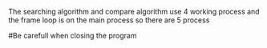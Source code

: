 The searching algorithm and compare algorithm use 4 working process and the frame loop is on the main process
so there are 5 process


#Be carefull when closing the program

